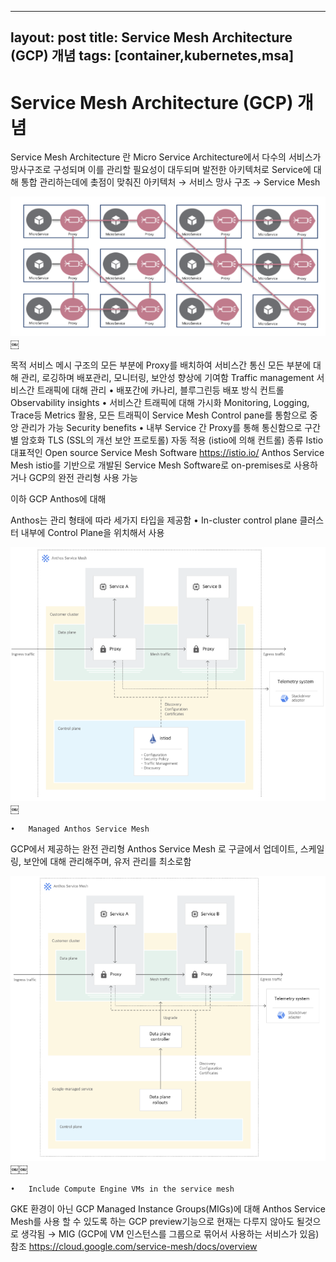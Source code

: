  ---
layout: post
title: Service Mesh Architecture (GCP) 개념
tags: [container,kubernetes,msa]
---

# Service Mesh Architecture (GCP) 개념

Service Mesh Architecture 란
Micro Service Architecture에서 다수의 서비스가 망사구조로 구성되며 이를 관리할 필요성이 대두되며 발전한 아키텍처로 Service에 대해 통합 관리하는데에 촞점이 맞춰진 아키텍처
→ 서비스 망사 구조 → Service Mesh

![](/assets/img/3FA0C899-E390-4422-890E-A20D3E31DDE7.png)￼

목적
서비스 메시 구조의 모든 부분에 Proxy를 배치하여 서비스간 통신 모든 부분에 대해 관리, 로깅하며 배포관리, 모니터링, 보안성 향상에 기여함
Traffic management
서비스간 트래픽에 대해 관리
	•	배포간에 카나리, 블루그린등 배포 방식 컨트롤
Observability insights
	•	서비스간 트래픽에 대해 가시화 Monitoring, Logging, Trace등 Metrics 활용, 모든 트래픽이 Service Mesh Control pane를 통함으로 중앙 관리가 가능
Security benefits
	•	내부 Service 간 Proxy를 통해 통신함으로 구간별 암호화 TLS (SSL의 개선 보안 프로토롤) 자동 적용 (istio에 의해 컨트롤)
종류
Istio
대표적인 Open source Service Mesh Software
https://istio.io/
Anthos Service Mesh
istio를 기반으로 개발된 Service Mesh Software로 on-premises로 사용하거나 GCP의 완전 관리형 사용 가능

이하 GCP Anthos에 대해

Anthos는 관리 형태에 따라 세가지 타입을 제공함
	•	In-cluster control plane
클러스터 내부에 Control Plane을 위치해서 사용

![](/assets/img/C1D37322-D59C-47E1-A4DA-DFD2E651F467.png)￼

	•	Managed Anthos Service Mesh
GCP에서 제공하는 완전 관리형 Anthos Service Mesh 로 구글에서 업데이트, 스케일링, 보안에 대해 관리해주며, 유저 관리를 최소로함

![](/assets/img/51A641C3-1AF1-4BF8-945F-FBD5932C198C.png)￼￼

	•	Include Compute Engine VMs in the service mesh
GKE 환경이 아닌 GCP Managed Instance Groups(MIGs)에 대해 Anthos Service Mesh를 사용 할 수 있도록 하는 GCP preview기능으로 현재는 다루지 않아도 될것으로 생각됨
→ MIG (GCP에 VM 인스턴스를 그룹으로 묶어서 사용하는 서비스가 있음)
참조
https://cloud.google.com/service-mesh/docs/overview